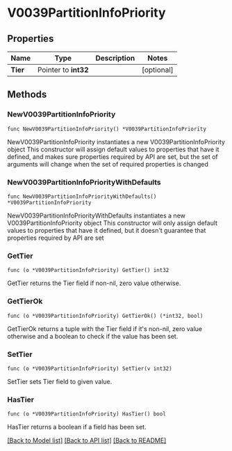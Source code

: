 # V0039PartitionInfoPriority

## Properties

Name | Type | Description | Notes
------------ | ------------- | ------------- | -------------
**Tier** | Pointer to **int32** |  | [optional] 

## Methods

### NewV0039PartitionInfoPriority

`func NewV0039PartitionInfoPriority() *V0039PartitionInfoPriority`

NewV0039PartitionInfoPriority instantiates a new V0039PartitionInfoPriority object
This constructor will assign default values to properties that have it defined,
and makes sure properties required by API are set, but the set of arguments
will change when the set of required properties is changed

### NewV0039PartitionInfoPriorityWithDefaults

`func NewV0039PartitionInfoPriorityWithDefaults() *V0039PartitionInfoPriority`

NewV0039PartitionInfoPriorityWithDefaults instantiates a new V0039PartitionInfoPriority object
This constructor will only assign default values to properties that have it defined,
but it doesn't guarantee that properties required by API are set

### GetTier

`func (o *V0039PartitionInfoPriority) GetTier() int32`

GetTier returns the Tier field if non-nil, zero value otherwise.

### GetTierOk

`func (o *V0039PartitionInfoPriority) GetTierOk() (*int32, bool)`

GetTierOk returns a tuple with the Tier field if it's non-nil, zero value otherwise
and a boolean to check if the value has been set.

### SetTier

`func (o *V0039PartitionInfoPriority) SetTier(v int32)`

SetTier sets Tier field to given value.

### HasTier

`func (o *V0039PartitionInfoPriority) HasTier() bool`

HasTier returns a boolean if a field has been set.


[[Back to Model list]](../README.md#documentation-for-models) [[Back to API list]](../README.md#documentation-for-api-endpoints) [[Back to README]](../README.md)


